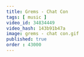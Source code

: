 ```yaml
---
title: Grems - Chat Con
tags: [ music ]
video_id: 34834449
video_hash: 143b91b47a
image: grems - chat con.gif
published: true
order : 43000
---
```


